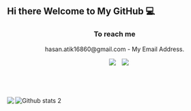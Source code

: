 <h2> Hi there Welcome to My GitHub 💻 </h2>
<h3 align="center"> To reach me </h3>
<p align="center">
hasan.atik16860@gmail.com - My Email Address.
 
<div align="center" class="icons-social" style="margin-left: 10px;">
<a style="margin-left: 10px;" target="_blank" href="https://www.linkedin.com/in/hasan-atık">
<img src="https://img.icons8.com/doodle/40/000000/linkedin--v2.png"></a>
<a style="margin-left: 10px;" target="_blank" href="https://github.com/hasantk">
<img src="https://img.icons8.com/doodle/40/000000/github--v1.png"></a>
</div>
</p>
<br>

<pre style="font-size: x-large;">
</pre>

![Github stats 2](https://github-readme-stats.vercel.app/api?username=hasantk&show_icons=true&theme=radical)
<img align="left" src="https://github-readme-stats.vercel.app/api/top-langs/?username=hasantk&amp;layout=compact&theme=radical" />

